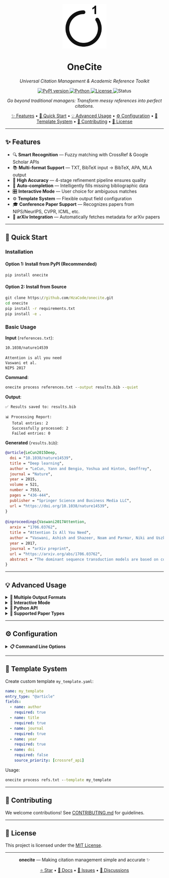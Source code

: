 
<!-- Logo -->
<p align="center">
  <img src="logo_.jpg" alt="OneCite Logo" width="140" />
</p>

<h1 align="center">OneCite</h1>
<p align="center"><em>Universal Citation Management & Academic Reference Toolkit</em></p>

<p align="center">
  <a href="https://pypi.org/project/onecite/">
    <img src="https://img.shields.io/pypi/v/onecite.svg" alt="PyPI version">
  </a>
  <a href="https://www.python.org">
    <img src="https://img.shields.io/badge/Python-3.7+-blue.svg" alt="Python">
  </a>
  <a href="LICENSE">
    <img src="https://img.shields.io/badge/License-MIT-green.svg" alt="License">
  </a>
  <img src="https://img.shields.io/badge/Status-Alpha-orange.svg" alt="Status">
</p>

<p align="center"><em>Go beyond traditional managers: Transform messy references into perfect citations.</em></p>

<p align="center">
  <a href="#-features">✨ Features</a> •
  <a href="#-quick-start">🚀 Quick Start</a> •
  <a href="#-advanced-usage">💡 Advanced Usage</a> •
  <a href="#-configuration">⚙️ Configuration</a> •
  <a href="#-template-system">🎨 Template System</a> •
  <a href="#-contributing">🤝 Contributing</a> •
  <a href="#-license">📄 License</a>
</p>

---

## ✨ Features

- 🔍 **Smart Recognition** — Fuzzy matching with CrossRef & Google Scholar APIs  
- 📚 **Multi-format Support** — TXT, BibTeX input → BibTeX, APA, MLA output  
- 🎯 **High Accuracy** — 4-stage refinement pipeline ensures quality  
- 🤖 **Auto-completion** — Intelligently fills missing bibliographic data  
- 🎛️ **Interactive Mode** — User choice for ambiguous matches  
- ⚙️ **Template System** — Flexible output field configuration  
- 🎓 **Conference Paper Support** — Recognizes papers from NIPS/NeurIPS, CVPR, ICML, etc.  
- 📄 **arXiv Integration** — Automatically fetches metadata for arXiv papers

---

## 🚀 Quick Start

### Installation

#### Option 1: Install from PyPI (Recommended)
```cmd
pip install onecite
````

#### Option 2: Install from Source

```cmd
git clone https://github.com/HzaCode/onecite.git
cd onecite
pip install -r requirements.txt
pip install -e .
```

### Basic Usage

**Input** (`references.txt`):

```text
10.1038/nature14539

Attention is all you need
Vaswani et al.
NIPS 2017
```

**Command**:

```cmd
onecite process references.txt --output results.bib --quiet
```

**Output**:

```
✅ Results saved to: results.bib

📊 Processing Report:
   Total entries: 2
   Successfully processed: 2
   Failed entries: 0
```

**Generated** (`results.bib`):

```bibtex
@article{LeCun2015Deep,
  doi = "10.1038/nature14539",
  title = "Deep learning",
  author = "LeCun, Yann and Bengio, Yoshua and Hinton, Geoffrey",
  journal = "Nature",
  year = 2015,
  volume = 521,
  number = 7553,
  pages = "436-444",
  publisher = "Springer Science and Business Media LLC",
  url = "https://doi.org/10.1038/nature14539",
}

@inproceedings{Vaswani2017Attention,
  arxiv = "1706.03762",
  title = "Attention Is All You Need",
  author = "Vaswani, Ashish and Shazeer, Noam and Parmar, Niki and Uszkoreit, Jakob and Jones, Llion and Gomez, Aidan N. and Kaiser, Lukasz and Polosukhin, Illia",
  year = 2017,
  journal = "arXiv preprint",
  url = "https://arxiv.org/abs/1706.03762",
  abstract = "The dominant sequence transduction models are based on complex recurrent or convolutional neural networks in an encoder-decoder configuration. The best performing models also connect the encoder and decoder through an attention mechanism. We propose a new simple network architecture, the Transformer, based solely on attention mechanisms, dispensing with recurrence and convolutions entirely. Experiments on two machine translation tasks show these models to be superior in quality while being more parallelizable and requiring significantly less time to train..."
}
```

---

## 💡 Advanced Usage

<details>
<summary><strong>🎨 Multiple Output Formats</strong></summary>

```cmd
:: APA format
onecite process refs.txt --output-format apa
:: → LeCun, Y., Bengio, Y., & Hinton, G. (2015). Deep learning. Nature, 521(7553), 436-444.
:: → Vaswani, A., Shazeer, N., Parmar, N., Uszkoreit, J., Jones, L., Gomez, A. N., ... & Polosukhin, I. (2017).
::   Attention is all you need. In Advances in Neural Information Processing Systems (pp. 5998-6008).

:: BibTeX format (default)
onecite process refs.txt --output-format bibtex

:: MLA format
onecite process refs.txt --output-format mla
:: → LeCun, Yann, Yoshua Bengio, and Geoffrey Hinton. "Deep Learning." Nature 521.7553 (2015): 436-444.
:: → Vaswani, Ashish, et al. "Attention Is All You Need." Advances in Neural Information Processing Systems. 2017.
```

</details>

<details>
<summary><strong>🤖 Interactive Mode</strong></summary>

```cmd
onecite process ambiguous.txt --interactive
```

**Example interaction:**

```
Found multiple possible matches for "Deep learning Hinton":
1. Deep learning
   Authors: LeCun, Yann; Bengio, Yoshua; Hinton, Geoffrey
   Journal: Nature
   Year: 2015
   Match Score: 92.5
   DOI: 10.1038/nature14539

2. Deep belief networks
   Authors: Hinton, Geoffrey E.
   Journal: Scholarpedia
   Year: 2009
   Match Score: 78.3
   DOI: 10.4249/scholarpedia.5947

Please select (1-2, 0=skip): 1
✅ Selected: Deep learning
```

</details>

<details>
<summary><strong>🐍 Python API</strong></summary>

```python
from onecite import process_references

def callback(candidates):
    return 0  # Select first candidate

result = process_references(
    input_content="Deep learning review\nLeCun, Bengio, Hinton\nNature 2015",
    input_type="txt",
    template_name="journal_article_full",
    output_format="bibtex",
    interactive_callback=callback
)

print(f"Processed: {result['report']['succeeded']} entries")
```

</details>

<details>
<summary><strong>📑 Supported Paper Types</strong></summary>

**Journal Articles with DOI:**

```text
10.1038/nature14539
```

→ Automatically fetches complete metadata from CrossRef

**Conference Papers:**

```text
Attention is all you need
Vaswani et al.
NIPS 2017
```

→ Recognizes conference venues (NIPS/NeurIPS, CVPR, ICML, etc.)
→ Generates `@inproceedings` BibTeX entries

**arXiv Papers:**

```text
1706.03762
```

→ Fetches metadata from arXiv API
→ Includes abstract and all authors

**Papers with URLs:**

```text
https://arxiv.org/abs/1706.03762
```

→ Extracts identifiers from URLs
→ Supports arXiv, DOI, and conference paper URLs

</details>

---

## ⚙️ Configuration

<details>
<summary><strong>📋 Command Line Options</strong></summary>

| Option            | Description                            | Default                |
| ----------------- | -------------------------------------- | ---------------------- |
| `--input-type`    | Input format (`txt`, `bib`)            | `txt`                  |
| `--output-format` | Output format (`bibtex`, `apa`, `mla`) | `bibtex`               |
| `--template`      | Template to use                        | `journal_article_full` |
| `--interactive`   | Enable interactive mode                | `False`                |
| `--quiet`         | Suppress verbose logging               | `False`                |
| `--output`, `-o`  | Output file path                       | `stdout`               |

**Examples:**

```cmd
:: Basic processing
onecite process input.txt

:: With custom options
onecite process input.bib --input-type bib --template conference_paper --output results.bib

:: Interactive mode with APA output
onecite process mixed.txt --interactive --output-format apa
```

</details>

---

## 🎨 Template System

Create custom template `my_template.yaml`:

```yaml
name: my_template
entry_type: "@article"
fields:
  - name: author
    required: true
  - name: title
    required: true
  - name: journal
    required: true
  - name: year
    required: true
  - name: doi
    required: false
    source_priority: [crossref_api]
```

Usage:

```cmd
onecite process refs.txt --template my_template
```

---

## 🤝 Contributing

We welcome contributions! See [CONTRIBUTING.md](CONTRIBUTING.md) for guidelines.

---

## 📄 License

This project is licensed under the [MIT License](LICENSE).

---

<div align="center">

**onecite** — Making citation management simple and accurate ✨

[⭐ Star](https://github.com/HzaCode/onecite) • [📖 Docs](https://onecite.readthedocs.io) • [🐛 Issues](https://github.com/HzaCode/onecite/issues) • [💬 Discussions](https://github.com/HzaCode/onecite/discussions)

</div>

